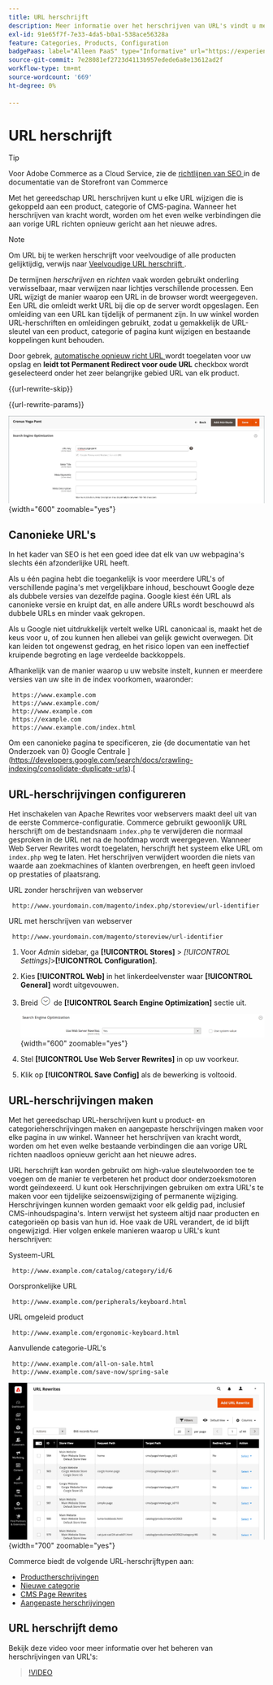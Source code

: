 ```yaml
---
title: URL herschrijft
description: Meer informatie over het herschrijven van URL's vindt u met het gereedschap URL herschrijven van Commerce om URL's te wijzigen die zijn gekoppeld aan een product, categorie of CMS-pagina.
exl-id: 91e65f7f-7e33-4da5-b0a1-538ace56328a
feature: Categories, Products, Configuration
badgePaas: label="Alleen PaaS" type="Informative" url="https://experienceleague.adobe.com/en/docs/commerce/user-guides/product-solutions" tooltip="Is alleen van toepassing op Adobe Commerce op Cloud-projecten (door Adobe beheerde PaaS-infrastructuur) en op projecten in het veld."
source-git-commit: 7e28081ef2723d4113b957edede6a8e13612ad2f
workflow-type: tm+mt
source-wordcount: '669'
ht-degree: 0%

---
```


# URL herschrijft

>[!TIP]
>
>Voor Adobe Commerce as a Cloud Service, zie de [ richtlijnen van SEO ](https://experienceleague.adobe.com/developer/commerce/storefront/setup/seo/indexing/) in de documentatie van de Storefront van Commerce

Met het gereedschap URL herschrijven kunt u elke URL wijzigen die is gekoppeld aan een product, categorie of CMS-pagina. Wanneer het herschrijven van kracht wordt, worden om het even welke verbindingen die aan vorige URL richten opnieuw gericht aan het nieuwe adres.

>[!NOTE]
>
>Om URL bij te werken herschrijft voor veelvoudige of alle producten gelijktijdig, verwijs naar [ Veelvoudige URL herschrijft ](url-rewrite-product.md#multiple-url-rewrites).

De termijnen _herschrijven_ en _richten_ vaak worden gebruikt onderling verwisselbaar, maar verwijzen naar lichtjes verschillende processen. Een URL wijzigt de manier waarop een URL in de browser wordt weergegeven. Een URL die omleidt werkt URL bij die op de server wordt opgeslagen. Een omleiding van een URL kan tijdelijk of permanent zijn. In uw winkel worden URL-herschriften en omleidingen gebruikt, zodat u gemakkelijk de URL-sleutel van een product, categorie of pagina kunt wijzigen en bestaande koppelingen kunt behouden.

Door gebrek, [ automatische opnieuw richt URL ](url-redirect-product-automatic.md) wordt toegelaten voor uw opslag en **leidt tot Permanent Redirect voor oude URL** checkbox wordt geselecteerd onder het zeer belangrijke gebied URL van elk product.

{{url-rewrite-skip}}

{{url-rewrite-params}}

![ de motoroptimalisering van het Onderzoek - creeer permanent opnieuw richt URL ](./assets/product-search-engine-optimization-create-permanent-redirect.png){width="600" zoomable="yes"}

## Canonieke URL&#39;s

In het kader van SEO is het een goed idee dat elk van uw webpagina&#39;s slechts één afzonderlijke URL heeft.

Als u één pagina hebt die toegankelijk is voor meerdere URL&#39;s of verschillende pagina&#39;s met vergelijkbare inhoud, beschouwt Google deze als dubbele versies van dezelfde pagina. Google kiest één URL als canonieke versie en kruipt dat, en alle andere URLs wordt beschouwd als dubbele URLs en minder vaak gekropen.

Als u Google niet uitdrukkelijk vertelt welke URL canonicaal is, maakt het de keus voor u, of zou kunnen hen allebei van gelijk gewicht overwegen. Dit kan leiden tot ongewenst gedrag, en het risico lopen van een ineffectief kruipende begroting en lage verdeelde backkoppels.

Afhankelijk van de manier waarop u uw website instelt, kunnen er meerdere versies van uw site in de index voorkomen, waaronder:

     https://www.example.com 
     https://www.example.com/ 
     http://www.example.com
     https://example.com 
     https://www.example.com/index.html 

Om een canonieke pagina te specificeren, zie {de documentatie van het Onderzoek van 0} Google Centrale ](https://developers.google.com/search/docs/crawling-indexing/consolidate-duplicate-urls).[

## URL-herschrijvingen configureren

Het inschakelen van Apache Rewrites voor webservers maakt deel uit van de eerste Commerce-configuratie. Commerce gebruikt gewoonlijk URL herschrijft om de bestandsnaam `index.php` te verwijderen die normaal gesproken in de URL net na de hoofdmap wordt weergegeven. Wanneer Web Server Rewrites wordt toegelaten, herschrijft het systeem elke URL om `index.php` weg te laten. Het herschrijven verwijdert woorden die niets van waarde aan zoekmachines of klanten overbrengen, en heeft geen invloed op prestaties of plaatsrang.

URL zonder herschrijven van webserver

     http://www.yourdomain.com/magento/index.php/storeview/url-identifier

URL met herschrijven van webserver

     http://www.yourdomain.com/magento/storeview/url-identifier

1. Voor _Admin_ sidebar, ga **[!UICONTROL Stores]** > _[!UICONTROL Settings]_>**[!UICONTROL Configuration]**.

1. Kies **[!UICONTROL Web]** in het linkerdeelvenster waar **[!UICONTROL General]** wordt uitgevouwen.

1. Breid ![ selecteur van de Uitbreiding ](../assets/icon-display-expand.png) de **[!UICONTROL Search Engine Optimization]** sectie uit.

   ![ Algemene configuratie - de optimalisering van de Webonderzoekmachine ](../configuration-reference/general/assets/web-search-engine-optimization.png){width="600" zoomable="yes"}

1. Stel **[!UICONTROL Use Web Server Rewrites]** in op uw voorkeur.

1. Klik op **[!UICONTROL Save Config]** als de bewerking is voltooid.

## URL-herschrijvingen maken

Met het gereedschap URL-herschrijven kunt u product- en categorieherschrijvingen maken en aangepaste herschrijvingen maken voor elke pagina in uw winkel. Wanneer het herschrijven van kracht wordt, worden om het even welke bestaande verbindingen die aan vorige URL richten naadloos opnieuw gericht aan het nieuwe adres.

URL herschrijft kan worden gebruikt om high-value sleutelwoorden toe te voegen om de manier te verbeteren het product door onderzoeksmotoren wordt geïndexeerd. U kunt ook Herschrijvingen gebruiken om extra URL&#39;s te maken voor een tijdelijke seizoenswijziging of permanente wijziging. Herschrijvingen kunnen worden gemaakt voor elk geldig pad, inclusief CMS-inhoudspagina&#39;s. Intern verwijst het systeem altijd naar producten en categorieën op basis van hun id. Hoe vaak de URL verandert, de id blijft ongewijzigd. Hier volgen enkele manieren waarop u URL&#39;s kunt herschrijven:

Systeem-URL

     http://www.example.com/catalog/category/id/6

Oorspronkelijke URL

     http://www.example.com/peripherals/keyboard.html

URL omgeleid product

     http://www.example.com/ergonomic-keyboard.html

Aanvullende categorie-URL&#39;s

     http://www.example.com/all-on-sale.html
     http://www.example.com/save-now/spring-sale 

![ URL herschrijft net ](./assets/url-rewrites.png){width="700" zoomable="yes"}

Commerce biedt de volgende URL-herschrijftypen aan:

* [Productherschrijvingen](url-rewrite-product.md)
* [Nieuwe categorie](url-rewrite-category.md)
* [CMS Page Rewrites](url-rewrite-cms-page.md)
* [Aangepaste herschrijvingen](url-rewrite-custom.md)

## URL herschrijft demo

Bekijk deze video voor meer informatie over het beheren van herschrijvingen van URL&#39;s:

>[!VIDEO](https://video.tv.adobe.com/v/343751?quality=12&learn=on)
